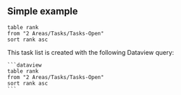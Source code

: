 ## Simple example

```dataview
table rank
from "2 Areas/Tasks/Tasks-Open"
sort rank asc
```

This task list is created with the following Dataview query:

````
```dataview
table rank
from "2 Areas/Tasks/Tasks-Open"
sort rank asc
```
````

